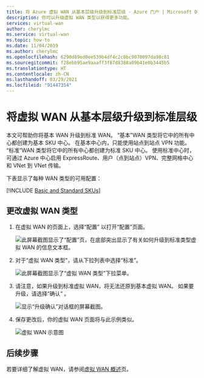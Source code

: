```yaml
---
title: 将 Azure 虚拟 WAN 从基本层级升级到标准层级 - Azure 门户 | Microsoft Docs
description: 你可以升级虚拟 WAN 类型以获得更多功能。
services: virtual-wan
author: cherylmc
ms.service: virtual-wan
ms.topic: how-to
ms.date: 11/04/2019
ms.author: cherylmc
ms.openlocfilehash: 6290d89ed0ee539b4df4c2c8bc9070097da98c81
ms.sourcegitcommit: f28ebb95ae9aaaff3f87d8388a09b41e0b3445b5
ms.translationtype: HT
ms.contentlocale: zh-CN
ms.lasthandoff: 03/29/2021
ms.locfileid: "91447354"
---
```

# <a name="upgrade-a-virtual-wan-from-basic-to-standard"></a>将虚拟 WAN 从基本层级升级到标准层级

本文可帮助你将基本 WAN 升级到标准 WAN。 “基本”WAN 类型将它中的所有中心都创建为基本 SKU 中心。 在基本中心内，只能使用站点到站点 VPN 功能。 “标准”WAN 类型将它中的所有中心都创建为标准 SKU 中心。 使用标准中心时，可通过 Azure 中心启用 ExpressRoute、用户（点到站点）VPN、完整网格中心和 VNet 到 VNet 传输。

下表显示了每种 WAN 类型的可用配置：

[!INCLUDE [Basic and Standard SKUs](../../includes/virtual-wan-standard-basic-include.md)]

## <a name="to-change-the-virtual-wan-type"></a>更改虚拟 WAN 类型

1. 在虚拟 WAN 的页面上，选择“配置”  以打开“配置”页面。

   ![此屏幕截图显示了“配置”页，在底部突出显示了有关如何升级到标准类型虚拟 WAN 的信息文本框。](./media/upgrade-virtual-wan/1.png)
2. 对于“虚拟 WAN 类型”，请从下拉列表中选择“标准”。

   ![此屏幕截图显示了“虚拟 WAN 类型”下拉菜单。](./media/upgrade-virtual-wan/2.png)
3. 请注意，如果升级到标准虚拟 WAN，将无法还原到基本虚拟 WAN。 如果要升级，请选择“确认”  。

   ![显示“升级确认”对话框的屏幕截图。](./media/upgrade-virtual-wan/4.png)
4. 保存更改后，你的虚拟 WAN 页面将与此示例类似。

   ![虚拟 WAN 示意图](./media/upgrade-virtual-wan/5.png)

## <a name="next-steps"></a>后续步骤

若要详细了解虚拟 WAN，请参阅[虚拟 WAN 概述](virtual-wan-about.md)页。